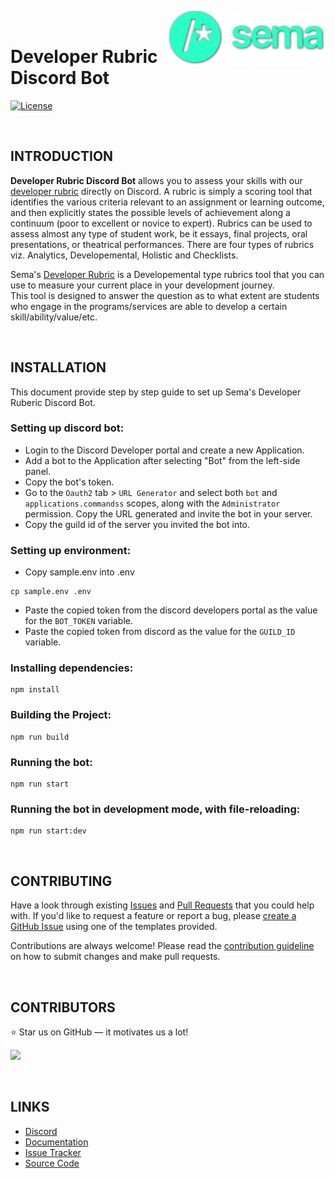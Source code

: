 $~$
<img width=250px align="right" src="https://github.com/MrHerbalizer/logo-for-sema/blob/master/sema%20(blue%20gradient)%20shadow.png?raw=true" alt="">

# Developer Rubric Discord Bot

[![License](https://img.shields.io/badge/License-AGPL%20v3-blue.svg)](https://github.com/Semalab/developer-rubric-discord-bot/blob/main/LICENSE.md)

$~$

## INTRODUCTION
**Developer Rubric Discord Bot** allows you to assess your skills with our [developer rubric](https://github.com/Semalab/developer-rubric) directly on Discord. 
A rubric is simply a scoring tool that identifies the various criteria relevant to an assignment or learning outcome, and then explicitly states the possible levels of achievement along a continuum (poor to excellent or novice to expert). Rubrics can be used to assess almost any type of student work, be it essays, final projects, oral presentations, or theatrical performances. There are four types of rubrics viz. Analytics, Developemental, Holistic and Checklists. 

Sema's [Developer Rubric](https://github.com/Semalab/developer-rubric) is a Developemental type rubrics tool that you can use to measure your current place in your development journey.  
This tool is designed to answer the question as to what extent are students who engage in the programs/services are able to develop a certain skill/ability/value/etc.

$~$

## INSTALLATION
This document provide step by step guide to set up Sema's Developer Ruberic Discord Bot.

### Setting up discord bot:
- Login to the Discord Developer portal and create a new Application.
- Add a bot to the Application after selecting "Bot" from the left-side panel.
- Copy the bot's token.
- Go to the `Oauth2` tab > `URL Generator` and select both `bot` and `applications.commandss` scopes, along with the `Administrator` permission. Copy the URL generated and invite the bot in your server.
- Copy the guild id of the server you invited the bot into.

### Setting up environment:
- Copy sample.env into .env  
``` 
cp sample.env .env
```
- Paste the copied token from the discord developers portal as the value for the `BOT_TOKEN` variable.
- Paste the copied token from discord as the value for the `GUILD_ID` variable.

### Installing dependencies: 
```
npm install
```
### Building the Project:
```
npm run build
```
### Running the bot:
```
npm run start
```
### Running the bot in development mode, with file-reloading:
```
npm run start:dev
```
$~$

## CONTRIBUTING

Have a look through existing [Issues](https://github.com/Semalab/developer-rubric-discord-bot/issues) and [Pull Requests](https://github.com/Semalab/developer-rubric-discord-bot/pulls) that you could help with. If you'd like to request a feature or report a bug, please [create a GitHub Issue](https://github.com/Semalab/developer-rubric-discord-bot/issues) using one of the templates provided.

Contributions are always welcome! Please read the [contribution guideline](CONTRIBUTING.md) on how to submit changes and make pull requests.

$~$

## CONTRIBUTORS

⭐ Star us on GitHub — it motivates us a lot!

<a href="https://github.com/Semalab/developer-rubric-discord-bot/graphs/contributors">
  <img src="https://contrib.rocks/image?repo=Semalab/developer-rubric-discord-bot" />
</a>

$~$

## LINKS

- [Discord](https://discord.gg/Byjr6rdBUZ)
- [Documentation](https://github.com/MrHerbalizer/developer-rubric-discord-bot/tree/main/docs)
- [Issue Tracker](https://github.com/Semalab/developer-skills-matrix-discord-bot/issues)
- [Source Code](https://github.com/Semalab/developer-skills-matrix-discord-bot)
